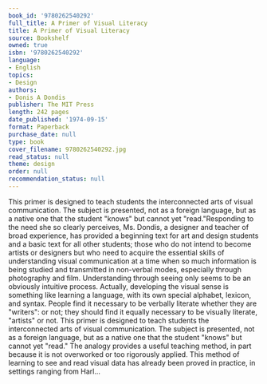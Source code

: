 ```yaml
---
book_id: '9780262540292'
full_title: A Primer of Visual Literacy
title: A Primer of Visual Literacy
source: Bookshelf
owned: true
isbn: '9780262540292'
language:
- English
topics:
- Design
authors:
- Donis A Dondis
publisher: The MIT Press
length: 242 pages
date_published: '1974-09-15'
format: Paperback
purchase_date: null
type: book
cover_filename: 9780262540292.jpg
read_status: null
theme: design
order: null
recommendation_status: null
---
```

This primer is designed to teach students the interconnected arts of visual communication. The subject is presented, not as a foreign language, but as a native one that the student "knows" but cannot yet "read."Responding to the need she so clearly perceives, Ms. Dondis, a designer and teacher of broad experience, has provided a beginning text for art and design students and a basic text for all other students; those who do not intend to become artists or designers but who need to acquire the essential skills of understanding visual communication at a time when so much information is being studied and transmitted in non-verbal modes, especially through photography and film. Understanding through seeing only seems to be an obviously intuitive process. Actually, developing the visual sense is something like learning a language, with its own special alphabet, lexicon, and syntax. People find it necessary to be verbally literate whether they are "writers": or not; they should find it equally necessary to be visually literate, "artists" or not. This primer is designed to teach students the interconnected arts of visual communication. The subject is presented, not as a foreign language, but as a native one that the student "knows" but cannot yet "read." The analogy provides a useful teaching method, in part because it is not overworked or too rigorously applied. This method of learning to see and read visual data has already been proved in practice, in settings ranging from Harl...


